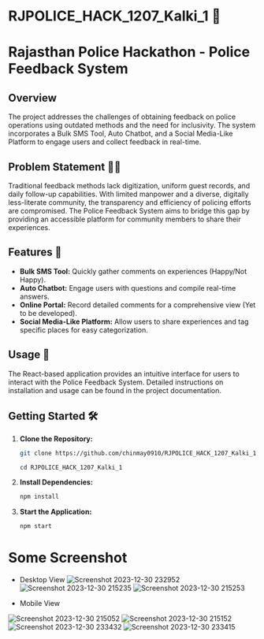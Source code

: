 # RJPOLICE_HACK_1207_Kalki_1 📜
# Rajasthan Police Hackathon - Police Feedback System 

## Overview
The project addresses the challenges of obtaining feedback on police operations using outdated methods and the need for inclusivity. The system incorporates a Bulk SMS Tool, Auto Chatbot, and a Social Media-Like Platform to engage users and collect feedback in real-time.

## Problem Statement 🚨🎯
Traditional feedback methods lack digitization, uniform guest records, and daily follow-up capabilities. With limited manpower and a diverse, digitally less-literate community, the transparency and efficiency of policing efforts are compromised. The Police Feedback System aims to bridge this gap by providing an accessible platform for community members to share their experiences.

## Features 🌟
- **Bulk SMS Tool:** Quickly gather comments on experiences (Happy/Not Happy).
- **Auto Chatbot:** Engage users with questions and compile real-time answers.
- **Online Portal:** Record detailed comments for a comprehensive view (Yet to be developed).
- **Social Media-Like Platform:** Allow users to share experiences and tag specific places for easy categorization.

## Usage 🚀

The React-based application provides an intuitive interface for users to interact with the Police Feedback System. Detailed instructions on installation and usage can be found in the project documentation.

## Getting Started 🛠️

1. **Clone the Repository:**

    ```bash
    git clone https://github.com/chinmay0910/RJPOLICE_HACK_1207_Kalki_1.git
    ```
    ```
    cd RJPOLICE_HACK_1207_Kalki_1
    ```

2. **Install Dependencies:**

    ```bash
    npm install
    ```

3. **Start the Application:**

    ```bash
    npm start
    ```

# Some Screenshot
- Desktop View
![Screenshot 2023-12-30 232952](https://github.com/chinmay0910/RJPOLICE_HACK_1207_Kalki_1/assets/78205628/b724b722-a25c-48bb-b7fb-0202bce8e6fe)
![Screenshot 2023-12-30 215235](https://github.com/chinmay0910/RJPOLICE_HACK_1207_Kalki_1/assets/78205628/ab56d3bb-fd5b-4fd8-a133-e581454c79aa)
![Screenshot 2023-12-30 215253](https://github.com/chinmay0910/RJPOLICE_HACK_1207_Kalki_1/assets/78205628/5441e02d-3915-4d37-a5e8-b9650c8cc7be)

- Mobile View

![Screenshot 2023-12-30 215052](https://github.com/chinmay0910/RJPOLICE_HACK_1207_Kalki_1/assets/78205628/e309ee37-fef3-4885-ae6f-4fc09fadd8ce)
![Screenshot 2023-12-30 215152](https://github.com/chinmay0910/RJPOLICE_HACK_1207_Kalki_1/assets/78205628/70033c92-eeea-4865-9dbd-cda64325806d)
![Screenshot 2023-12-30 233432](https://github.com/chinmay0910/RJPOLICE_HACK_1207_Kalki_1/assets/78205628/4dfa6307-fb9f-4dd1-8340-d54c533ad258)
![Screenshot 2023-12-30 233415](https://github.com/chinmay0910/RJPOLICE_HACK_1207_Kalki_1/assets/78205628/39cfca8c-dd4e-4b27-8e05-b49a978d27bf)




